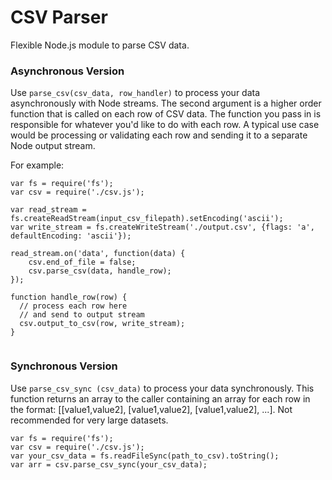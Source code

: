 # CSV Parser
Flexible Node.js module to parse CSV data.

### Asynchronous Version
Use `parse_csv(csv_data, row_handler)` to process your data asynchronously with Node streams. The second argument is a higher order function that is called on each row of CSV data. The function you pass in is responsible for whatever you'd like to do with each row. A typical use case would be processing or validating each row and sending it to a separate Node output stream.

For example:
```
var fs = require('fs');
var csv = require('./csv.js');

var read_stream = fs.createReadStream(input_csv_filepath).setEncoding('ascii');
var write_stream = fs.createWriteStream('./output.csv', {flags: 'a', defaultEncoding: 'ascii'});

read_stream.on('data', function(data) {
    csv.end_of_file = false;
    csv.parse_csv(data, handle_row);
});

function handle_row(row) {
  // process each row here
  // and send to output stream
  csv.output_to_csv(row, write_stream);
}


```
### Synchronous Version
Use `parse_csv_sync (csv_data)` to process your data synchronously. This function returns an array to the caller containing an array for each row in the format:  [[value1,value2], [value1,value2], [value1,value2], ...]. Not recommended for very large datasets.

```
var fs = require('fs');
var csv = require('./csv.js');
var your_csv_data = fs.readFileSync(path_to_csv).toString();
var arr = csv.parse_csv_sync(your_csv_data);
```
